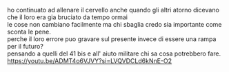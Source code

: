ho continuato ad allenare il cervello anche quando gli altri atorno dicevano che il loro era gia bruciato da tempo ormai
<br>
le cose non cambiano facilmente ma chi sbaglia credo sia importante come sconta le pene.
<br>
perche il loro errore puo gravare sul presente invece di essere una rampa per il futuro?
<br>
pensando a quelli del 41 bis e all' aiuto militare chi sa cosa potrebbero fare.
<br>
https://youtu.be/ADMT4o6VJVY?si=LVQVDCLd6kNnE-O2
